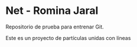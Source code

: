 # Net - Romina Jaral
Repositorio de prueba para entrenar Git.

Este es un proyecto de partículas unidas con líneas

